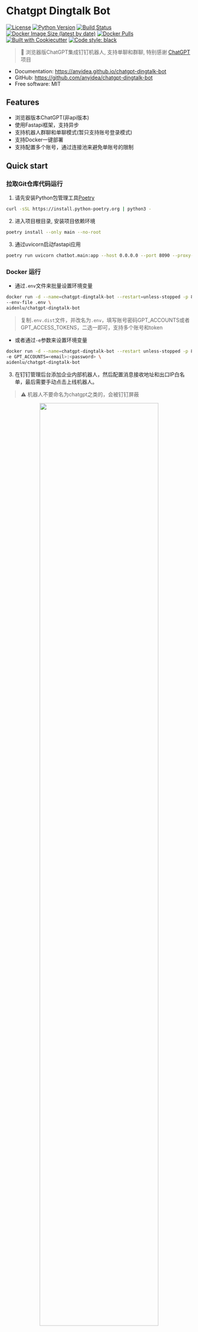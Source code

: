 # Chatgpt Dingtalk Bot


[![License](https://img.shields.io/github/license/anyidea/chatgpt-dingtalk-bot)](https://github.com/anyidea/chatgpt-dingtalk-bot/blob/main/LICENSE)
[![Python Version](https://img.shields.io/badge/python->=3.8-blue)](https://www.python.org/)
[![Build Status](https://github.com/anyidea/chatgpt-dingtalk-bot/actions/workflows/ci.yml/badge.svg)](https://github.com/anyidea/chatgpt-dingtalk-bot/actions/workflows/ci.yml)
[![Docker Image Size (latest by date)](https://img.shields.io/docker/image-size/aidenlu/chatgpt-dingtalk-bot)](https://hub.docker.com/r/aidenlu/chatgpt-dingtalk-bot)
[![Docker Pulls](https://img.shields.io/docker/pulls/aidenlu/chatgpt-dingtalk-bot)](https://hub.docker.com/r/aidenlu/chatgpt-dingtalk-bot)
[![Built with Cookiecutter](https://img.shields.io/badge/built%20with-Cookiecutter-ff69b4.svg?logo=cookiecutter)](https://github.com/wccdev/cookiecutter-pypackage/)
[![Code style: black](https://img.shields.io/badge/code%20style-black-000000.svg)](https://github.com/psf/black)

> 🚀 浏览器版ChatGPT集成钉钉机器人, 支持单聊和群聊, 特别感谢 [ChatGPT](https://github.com/acheong08/ChatGPT)项目


* Documentation: <https://anyidea.github.io/chatgpt-dingtalk-bot>
* GitHub: <https://github.com/anyidea/chatgpt-dingtalk-bot>
* Free software: MIT


## Features

* 浏览器版本ChatGPT(非api版本)
* 使用Fastapi框架，支持异步
* 支持机器人群聊和单聊模式(暂只支持账号登录模式)
* 支持Docker一键部署
* 支持配置多个账号，通过连接池来避免单账号的限制


## Quick start

### 拉取Git仓库代码运行
1. 请先安装Python包管理工具[Poetry](https://python-poetry.org/docs/#installation)
```bash
curl -sSL https://install.python-poetry.org | python3 -
```
2. 进入项目根目录, 安装项目依赖环境
```bash
poetry install --only main --no-root
```
3. 通过uvicorn启动fastapi应用
```bash
poetry run uvicorn chatbot.main:app --host 0.0.0.0 --port 8090 --proxy-headers
```

### Docker 运行

- 通过`.env`文件来批量设置环境变量
```bash
docker run -d --name=chatgpt-dingtalk-bot --restart=unless-stopped -p 8090:8090 \
--env-file .env \
aidenlu/chatgpt-dingtalk-bot
```
>
>
> 复制`.env.dist`文件，并改名为`.env`，填写账号密码GPT_ACCOUNTS或者GPT_ACCESS_TOKENS，二选一即可，支持多个账号和token

- 或者通过`-e`参数来设置环境变量
```bash
docker run -d --name=chatgpt-dingtalk-bot --restart unless-stopped -p 8090:8090 \
-e GPT_ACCOUNTS=<email>:<password> \
aidenlu/chatgpt-dingtalk-bot
```


3. 在钉钉管理后台添加企业内部机器人，然后配置消息接收地址和出口IP白名单，最后需要手动点击上线机器人。
> ⚠️ 机器人不要命名为chatgpt之类的，会被钉钉屏蔽
<div align=center>
<img src="https://raw.githubusercontent.com/anyidea/chatgpt-dingtalk-bot/main/.github/assets/20230228005625.jpg" ali width="80%" height="80%">


<img src="https://raw.githubusercontent.com/anyidea/chatgpt-dingtalk-bot/main/.github/assets/20230228005746.jpg" width="80%" height="80%">


<img src="https://raw.githubusercontent.com/anyidea/chatgpt-dingtalk-bot/main/.github/assets/20230228005824.jpg" width="80%" height="80%">


<img src="https://raw.githubusercontent.com/anyidea/chatgpt-dingtalk-bot/main/.github/assets/20230228010827.jpg" width="80%" height="80%">
</div>


## Credits

This package was created with [Cookiecutter](https://github.com/cookiecutter/cookiecutter) and the [wccdev/cookiecutter-pypackage](https://github.com/wccdev/cookiecutter-pypackage) project template.
